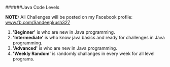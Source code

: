 ######Java Code Levels 

**NOTE:** All Challenges will be posted on my Facebook profile: www.fb.com/Sandeepkush327 

1. **'Beginner'** is who are new in Java programming.
2. **'Intermediate'** is who know java basics and ready for challenges in Java programming.
3. **'Advanced'** is who are new in Java programming.
4. **'Weekly Random'** is randomly challanges in every week for all level programs. 
